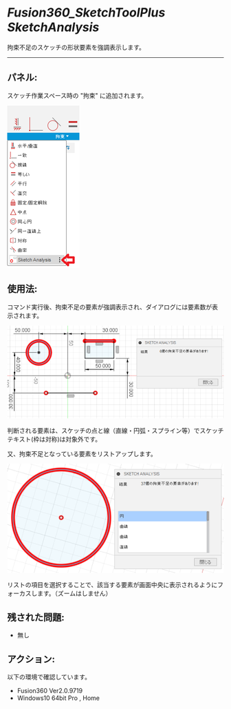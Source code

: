 # ***Fusion360_SketchToolPlus SketchAnalysis***
拘束不足のスケッチの形状要素を強調表示します。

***
## パネル:

スケッチ作業スペース時の "拘束" に追加されます。

  ![Alt text](./resources/SketchAnalysis_menu.png)

## 使用法:

コマンド実行後、拘束不足の要素が強調表示され、ダイアログには要素数が表示されます。

  ![Alt text](./resources/SketchAnalysis_dialog.png)

判断される要素は、スケッチの点と線（直線・円弧・スプライン等）でスケッチテキスト(枠は対称)は対象外です。

又、拘束不足となっている要素をリストアップします。

  ![Alt text](./resources/SketchAnalysis_focus.png)

リストの項目を選択することで、該当する要素が画面中央に表示されるようにフォーカスします。（ズームはしません）

## 残された問題:
  + 無し
  
## アクション:
以下の環境で確認しています。
 + Fusion360 Ver2.0.9719
 + Windows10 64bit Pro , Home